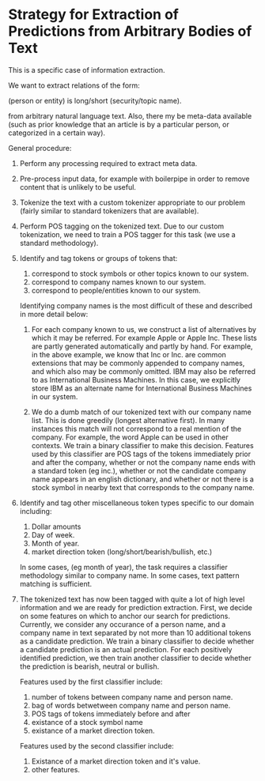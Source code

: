 # Strategy for Extraction of Predictions from Arbitrary Bodies of Text

This is a specific case of information extraction. 

We want to extract relations of the form:

(person or entity)  is long/short  (security/topic name).

from arbitrary natural language text. Also, there my be meta-data available (such as prior 
knowledge that an article is by a particular person, or categorized in a certain way).

General procedure:

1. Perform any processing required to extract meta data.

2. Pre-process input data, for example with boilerpipe in order to remove content that is unlikely to 
   be useful.

3. Tokenize the text with a custom tokenizer appropriate to our problem (fairly similar to standard 
   tokenizers that are available).

4. Perform POS tagging on the tokenized text. Due to our custom tokenization, we need to train 
   a POS tagger for this task (we use a standard methodology).

5. Identify and tag tokens or groups of tokens that:
   1. correspond to stock symbols or other topics known to our system. 
   2. correspond to company names known to our system.
   3. correspond to people/entities known to our system.

   Identifying company names is the most difficult of these and described in more detail below:

   1. For each company known to us, we construct a list of alternatives by which it may be
      referred. For example Apple or Apple Inc. These lists are partly generated automatically
      and partly by hand. For example, in the above example, we know that Inc or Inc. 
      are common extensions that may be commonly appended to company names, and which also
      may be commonly omitted. IBM may also be referred to as International Business Machines.
      In this case, we explicitly store IBM as an alternate name for International Business 
      Machines in our system. 

   2. We do a dumb match of our tokenized text with our company name list. This is done greedily 
      (longest alternative first). In many instances this match will not correspond to a real 
      mention of the company. For example, the word Apple can be used in other contexts. We train a 
      binary classifier to make this decision. Features used by this classifier are POS tags of
      the tokens immediately prior and after the company, whether or not the company name ends
      with a standard token (eg inc.), whether or not the candidate company
      name appears in an english dictionary, and whether or not there is a stock symbol in nearby
      text that corresponds to the company name.

6. Identify and tag other miscellaneous token types specific to our domain including:
   1. Dollar amounts
   2. Day of week.
   3. Month of year.
   4. market direction token (long/short/bearish/bullish, etc.)

   In some cases, (eg month of year), the task requires a classifier methodology similar to company
   name. In some cases, text pattern matching is sufficient.

7. The tokenized text has now been tagged with quite a lot of high level information and we are
   ready for prediction extraction. First, we decide on some features on which to anchor our 
   search for predictions. Currently, we consider any occurance of a person name, and 
   a company name in text separated by not more than 10 additional tokens as a candidate prediction.
   We train a binary classifier to decide whether a candidate prediction is an actual prediction.
   For each positively identified prediction, we then train another classifier to decide whether
   the prediction is bearish, neutral or bullish.
   
   Features used by the first classifier include: 
    1. number of tokens between company name and person name.
    2. bag of words betwetween company name and person name.
    3. POS tags of tokens immediately before and after 
    4. existance of a stock symbol name 
    5. existance of a market direction token.
   
   Features used by the second classifier include:
    1. Existance of a market direction token and it's value.
    2. other features.





